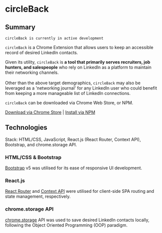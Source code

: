 # circleBack

## Summary

`circleBack is currently in active development`

`circleBack` is a Chrome Extension that allows users to keep an accessible record of desired LinkedIn contacts.

Given its utility, `circleBack` is **a tool that primarily serves recruiters, job hunters, and salespeople** who rely on LinkedIn as a platform to maintain their networking channels.\
<br />
Other than the above target demographics, `circleBack` may also be leveraged as a 'networking journal' for any LinkedIn user who could benefit from keeping a more manageable list of LinkedIn connections.

`circleBack` can be downloaded via Chrome Web Store, or NPM.

[Download via Chrome Store](https://chrome.google.com/webstore/category/extensions) | [Install via NPM](https://www.npmjs.com/search?q=circleback)

## Technologies
Stack: HTML/CSS, JavaScript, React.js (React Router, Context API), Bootstrap, and chrome.storage API.

### HTML/CSS & Bootstrap

[Bootstrap](https://getbootstrap.com/) v5 was utilised for its ease of responsive UI development.

### React.js

[React Router](https://reactrouter.com/web/api/Router) and [Context API](https://github.com/jinyoungch0i/react-context) were utilised for client-side SPA routing and state management, respectively.

### chrome.storage API

[chrome.storage](https://developer.chrome.com/docs/extensions/reference/storage/) API was used to save desired LinkedIn contacts locally, following the Object Oriented Programming (OOP) paradigm.

